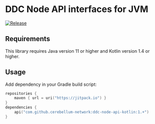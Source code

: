 # DDC Node API interfaces for JVM

[![Release](https://jitpack.io/v/cerebellum-network/ddc-node-api-kotlin.svg)](https://jitpack.io/#cerebellum-network/ddc-node-api-kotlin)

## Requirements

This library requires Java version 11 or higher and Kotlin version 1.4 or higher.

## Usage

Add dependency in your Gradle build script:

```kotlin
repositories {
    maven { url = uri("https://jitpack.io") }
}
dependencies {
    api("com.github.cerebellum-network:ddc-node-api-kotlin:1.+")
}
```

